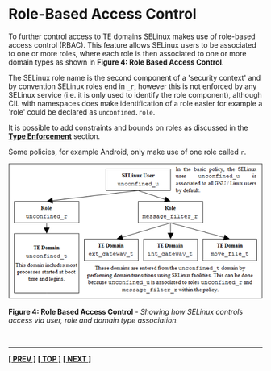 # Role-Based Access Control

To further control access to TE domains SELinux makes use of role-based
access control (RBAC). This feature allows SELinux users to be
associated to one or more roles, where each role is then associated to
one or more domain types as shown in **Figure 4: Role Based Access Control**.

The SELinux role name is the second component of a 'security context'
and by convention SELinux roles end in `_r`, however this is not
enforced by any SELinux service (i.e. it is only used to identify the
role component), although CIL with namespaces does make identification
of a role easier for example a 'role' could be declared as
`unconfined.role`.

It is possible to add constraints and bounds on roles as discussed in
the [**Type Enforcement**](type_enforcement.md#type-enforcement) section.

Some policies, for example Android, only make use of one role called `r`.

![](./images/4-RBAC.png)

**Figure 4: Role Based Access Control** - *Showing how SELinux controls
access via user, role and domain type association.*


<br>

<!-- %CUTHERE% -->

---
**[[ PREV ]](users.md)** **[[ TOP ]](#)** **[[ NEXT ]](type_enforcement.md)**
